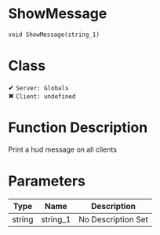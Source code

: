 # ShowMessage
```
void ShowMessage(string_1)
```
# Class
✔ `Server: Globals`  
✖ `Client: undefined`  

# Function Description
Print a hud message on all clients
# Parameters
Type|Name|Description
--|--|--
string|string_1|No Description Set
